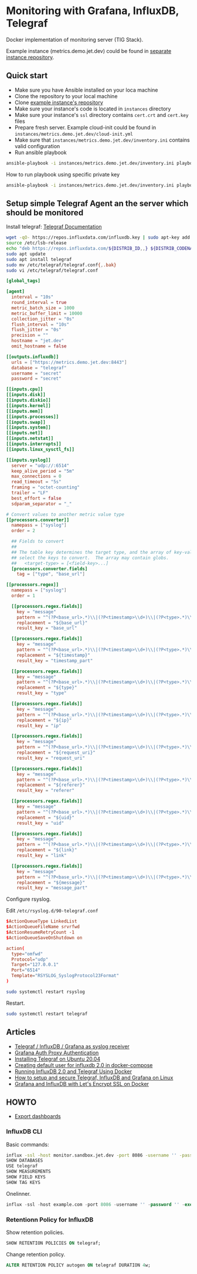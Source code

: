 # Monitoring with Grafana, InfluxDB, Telegraf

Docker implementation of monitoring server (TIG Stack).

Example instance (metrics.demo.jet.dev) could be found in [separate instance repository](https://github.com/jet-dev-team/metrics-demo-jet-dev).

## Quick start

- Make sure you have Ansible installed on your loca machine
- Clone the repository to your local machine
- Clone [example instance's repository](https://github.com/jet-dev-team/metrics-demo-jet-dev)
- Make sure your instance's code is located in `instances` directory
- Make sure your instance's `ssl` directory contains `cert.crt` and `cert.key` files
- Prepare fresh server. Example cloud-init could be found in `instances/metrics.demo.jet.dev/cloud-init.yml`
- Make sure that `instances/metrics.demo.jet.dev/inventory.ini` contains valid configuration
- Run ansible playbook

```sh
ansible-playbook -i instances/metrics.demo.jet.dev/inventory.ini playbooks/main.yml
```

How to run playbook using specific private key

```sh
ansible-playbook -i instances/metrics.demo.jet.dev/inventory.ini playbooks/main.yml --private-key ~/.ssh/ci_metrics_demo_jet_dev.key
```

## Setup simple Telegraf Agent an the server which should be monitored

Install telegraf: [Telegraf Documentation](https://docs.influxdata.com/telegraf/v1.17/introduction/installation/)

```sh
wget -qO- https://repos.influxdata.com/influxdb.key | sudo apt-key add -
source /etc/lsb-release
echo "deb https://repos.influxdata.com/${DISTRIB_ID,,} ${DISTRIB_CODENAME} stable" | sudo tee /etc/apt/sources.list.d/influxdb.list
sudo apt update
sudo apt install telegraf
sudo mv /etc/telegraf/telegraf.conf{,.bak}
sudo vi /etc/telegraf/telegraf.conf
```

```conf
[global_tags]

[agent]
  interval = "10s"
  round_interval = true
  metric_batch_size = 1000
  metric_buffer_limit = 10000
  collection_jitter = "0s"
  flush_interval = "10s"
  flush_jitter = "0s"
  precision = ""
  hostname = "jet.dev"
  omit_hostname = false

[[outputs.influxdb]]
  urls = ["https://metrics.demo.jet.dev:8443"]
  database = "telegraf"
  username = "secret"
  password = "secret"

[[inputs.cpu]]
[[inputs.disk]]
[[inputs.diskio]]
[[inputs.kernel]]
[[inputs.mem]]
[[inputs.processes]]
[[inputs.swap]]
[[inputs.system]]
[[inputs.net]]
[[inputs.netstat]]
[[inputs.interrupts]]
[[inputs.linux_sysctl_fs]]

[[inputs.syslog]]
  server = "udp://:6514"
  keep_alive_period = "5m"
  max_connections = 0
  read_timeout = "5s"
  framing = "octet-counting"
  trailer = "LF"
  best_effort = false
  sdparam_separator = "_"

# Convert values to another metric value type
[[processors.converter]]
  namepass = ["syslog"]
  order = 2

  ## Fields to convert
  ##
  ## The table key determines the target type, and the array of key-values
  ## select the keys to convert.  The array may contain globs.
  ##   <target-type> = [<field-key>...]
  [processors.converter.fields]
    tag = ["type", "base_url"]

[[processors.regex]]
  namepass = ["syslog"]
  order = 1

  [[processors.regex.fields]]
    key = "message"
    pattern = "^(?P<base_url>.*)\\|(?P<timestamp>\\d+)\\|(?P<type>.*)\\|(?P<ip>\\d{1,3}\\.\\d{1,3}\\.\\d{1,3}\\.\\d{1,3})\\|(?P<request_uri>.*)\\|(?P<referer>.*)\\|(?P<uid>\\d+)\\|(?P<link>.*?)\\|(?P<message>.*)"
    replacement = "${base_url}"
    result_key = "base_url"

  [[processors.regex.fields]]
    key = "message"
    pattern = "^(?P<base_url>.*)\\|(?P<timestamp>\\d+)\\|(?P<type>.*)\\|(?P<ip>\\d{1,3}\\.\\d{1,3}\\.\\d{1,3}\\.\\d{1,3})\\|(?P<request_uri>.*)\\|(?P<referer>.*)\\|(?P<uid>\\d+)\\|(?P<link>.*?)\\|(?P<message>.*)"
    replacement = "${timestamp}"
    result_key = "timestamp_part"

  [[processors.regex.fields]]
    key = "message"
    pattern = "^(?P<base_url>.*)\\|(?P<timestamp>\\d+)\\|(?P<type>.*)\\|(?P<ip>\\d{1,3}\\.\\d{1,3}\\.\\d{1,3}\\.\\d{1,3})\\|(?P<request_uri>.*)\\|(?P<referer>.*)\\|(?P<uid>\\d+)\\|(?P<link>.*?)\\|(?P<message>.*)"
    replacement = "${type}"
    result_key = "type"

  [[processors.regex.fields]]
    key = "message"
    pattern = "^(?P<base_url>.*)\\|(?P<timestamp>\\d+)\\|(?P<type>.*)\\|(?P<ip>\\d{1,3}\\.\\d{1,3}\\.\\d{1,3}\\.\\d{1,3})\\|(?P<request_uri>.*)\\|(?P<referer>.*)\\|(?P<uid>\\d+)\\|(?P<link>.*?)\\|(?P<message>.*)"
    replacement = "${ip}"
    result_key = "ip"

  [[processors.regex.fields]]
    key = "message"
    pattern = "^(?P<base_url>.*)\\|(?P<timestamp>\\d+)\\|(?P<type>.*)\\|(?P<ip>\\d{1,3}\\.\\d{1,3}\\.\\d{1,3}\\.\\d{1,3})\\|(?P<request_uri>.*)\\|(?P<referer>.*)\\|(?P<uid>\\d+)\\|(?P<link>.*?)\\|(?P<message>.*)"
    replacement = "${request_uri}"
    result_key = "request_uri"

  [[processors.regex.fields]]
    key = "message"
    pattern = "^(?P<base_url>.*)\\|(?P<timestamp>\\d+)\\|(?P<type>.*)\\|(?P<ip>\\d{1,3}\\.\\d{1,3}\\.\\d{1,3}\\.\\d{1,3})\\|(?P<request_uri>.*)\\|(?P<referer>.*)\\|(?P<uid>\\d+)\\|(?P<link>.*?)\\|(?P<message>.*)"
    replacement = "${referer}"
    result_key = "referer"

  [[processors.regex.fields]]
    key = "message"
    pattern = "^(?P<base_url>.*)\\|(?P<timestamp>\\d+)\\|(?P<type>.*)\\|(?P<ip>\\d{1,3}\\.\\d{1,3}\\.\\d{1,3}\\.\\d{1,3})\\|(?P<request_uri>.*)\\|(?P<referer>.*)\\|(?P<uid>\\d+)\\|(?P<link>.*?)\\|(?P<message>.*)"
    replacement = "${uid}"
    result_key = "uid"

  [[processors.regex.fields]]
    key = "message"
    pattern = "^(?P<base_url>.*)\\|(?P<timestamp>\\d+)\\|(?P<type>.*)\\|(?P<ip>\\d{1,3}\\.\\d{1,3}\\.\\d{1,3}\\.\\d{1,3})\\|(?P<request_uri>.*)\\|(?P<referer>.*)\\|(?P<uid>\\d+)\\|(?P<link>.*?)\\|(?P<message>.*)"
    replacement = "${link}"
    result_key = "link"

  [[processors.regex.fields]]
    key = "message"
    pattern = "^(?P<base_url>.*)\\|(?P<timestamp>\\d+)\\|(?P<type>.*)\\|(?P<ip>\\d{1,3}\\.\\d{1,3}\\.\\d{1,3}\\.\\d{1,3})\\|(?P<request_uri>.*)\\|(?P<referer>.*)\\|(?P<uid>\\d+)\\|(?P<link>.*?)\\|(?P<message>.*)"
    replacement = "${message}"
    result_key = "message_part"
```

Configure rsyslog.

Edit `/etc/rsyslog.d/90-telegraf.conf`

```conf
$ActionQueueType LinkedList
$ActionQueueFileName srvrfwd
$ActionResumeRetryCount -1
$ActionQueueSaveOnShutdown on

action(
  type="omfwd"
  Protocol="udp"
  Target="127.0.0.1"
  Port="6514"
  Template="RSYSLOG_SyslogProtocol23Format"
)
```

```sh
sudo systemctl restart rsyslog
```

Restart.

```sh
sudo systemctl restart telegraf
```

## Articles

- [Telegraf / InfluxDB / Grafana as syslog receiver](https://nwmichl.net/2020/03/15/telegraf-influxdb-grafana-as-syslog-receiver/)
- [Grafana Auth Proxy Authentication](https://grafana.com/docs/grafana/latest/auth/auth-proxy/)
- [Installing Telegraf on Ubuntu 20.04](https://bist.be/2020/06/11/installing-telegraf-on-ubuntu-20-04/)
- [Creating default user for influxdb 2.0 in docker-compose](https://stackoverflow.com/a/66398814)
- [Running InfluxDB 2.0 and Telegraf Using Docker](https://www.influxdata.com/blog/running-influxdb-2-0-and-telegraf-using-docker/)
- [How to setup and secure Telegraf, InfluxDB and Grafana on Linux](https://sysadmin.info.pl/en/how-to-setup-and-secure-telegraf-influxdb-and-grafana-on-linux/)
- [Grafana and InfluxDB with Let's Encrypt SSL on Docker](https://www.grzegorowski.com/grafana-with-lets-encrypt-ssl-on-docker)

## HOWTO

- [Export dashboards](https://gist.github.com/crisidev/bd52bdcc7f029be2f295#gistcomment-3593795)

### InfluxDB CLI

Basic commands:

```sh
influx -ssl -host monitor.sandbox.jet.dev -port 8086 -username '' -password ''
SHOW DATABASES
USE telegraf
SHOW MEASUREMENTS
SHOW FIELD KEYS
SHOW TAG KEYS
```

Onelinner.

```sql
influx -ssl -host example.com -port 8086 -username '' -password '' -execute "SHOW DATABASES"
```

### Retentionn Policy for InfluxDB

Show retention policies.

```sql
SHOW RETENTION POLICIES ON telegraf;
```

Change retention policy.

```sql
ALTER RETENTION POLICY autogen ON telegraf DURATION 4w;
```
